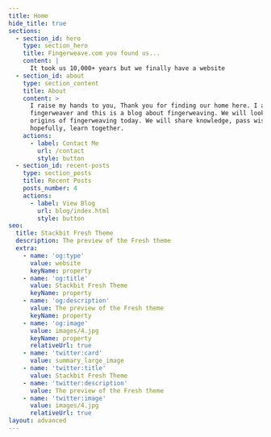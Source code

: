 ```yaml
---
title: Home
hide_title: true
sections:
  - section_id: hero
    type: section_hero
    title: Fingerweave.com you found us...
    content: |
      It took us 10,000+ years but we finally have a website
  - section_id: about
    type: section_content
    title: About
    content: >
      I raise my hands to you, Thank you for finding our home here. I am a
      fingerweaver and this is a blog about fingerweaving. We will look into the
      origins of fingerweaving today. We will share knowledge, pass wisdom and
      hopefully, learn together.
    actions:
      - label: Contact Me
        url: /contact
        style: button
  - section_id: recent-posts
    type: section_posts
    title: Recent Posts
    posts_number: 4
    actions:
      - label: View Blog
        url: blog/index.html
        style: button
seo:
  title: Stackbit Fresh Theme
  description: The preview of the Fresh theme
  extra:
    - name: 'og:type'
      value: website
      keyName: property
    - name: 'og:title'
      value: Stackbit Fresh Theme
      keyName: property
    - name: 'og:description'
      value: The preview of the Fresh theme
      keyName: property
    - name: 'og:image'
      value: images/4.jpg
      keyName: property
      relativeUrl: true
    - name: 'twitter:card'
      value: summary_large_image
    - name: 'twitter:title'
      value: Stackbit Fresh Theme
    - name: 'twitter:description'
      value: The preview of the Fresh theme
    - name: 'twitter:image'
      value: images/4.jpg
      relativeUrl: true
layout: advanced
---
```

